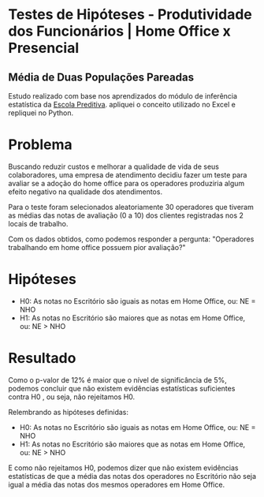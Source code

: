 # Testes de Hipóteses - Produtividade dos Funcionários | Home Office x Presencial 
## Média de Duas Populações Pareadas
Estudo realizado com base nos aprendizados do módulo de inferência estatística da [Escola Preditiva](https://www.preditiva.ai/). apliquei o conceito utilizado no Excel e repliquei no Python.

# Problema
Buscando reduzir custos e melhorar a qualidade de vida de seus colaboradores, uma empresa de atendimento decidiu fazer um teste para avaliar se a adoção do home office para os operadores produziria algum efeito negativo na qualidade dos atendimentos.

Para o teste foram selecionados aleatoriamente 30 operadores que tiveram as médias das notas de avaliação (0 a 10) dos clientes registradas nos 2 locais de trabalho.

Com os dados obtidos, como podemos responder a pergunta: "Operadores trabalhando em home office possuem pior avaliação?"

# Hipóteses
- H0: As notas no Escritório são iguais as notas em Home Office, ou: NE = NHO
- H1: As notas no Escritório são maiores que as notas em Home Office, ou: NE > NHO

# Resultado
Como o p-valor de 12% é maior que o nível de significância de 5%, podemos concluir que não existem evidências estatísticas suficientes contra H0 , ou seja, não rejeitamos H0.

Relembrando as hipóteses definidas:
- H0: As notas no Escritório são iguais as notas em Home Office, ou: NE = NHO
- H1: As notas no Escritório são maiores que as notas em Home Office, ou: NE > NHO

E como não rejeitamos H0, podemos dizer que não existem evidências estatísticas de que a média das notas dos operadores no Escritório não seja igual a média das notas dos mesmos operadores em Home Office.
